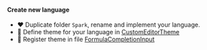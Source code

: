 #### Create new language

- ♥ Duplicate folder `Spark`, rename and implement your language.
- 🍄 Define theme for your language in [CustomEditorTheme](src/shared/constants/CustomEditorTheme.ts)
- 💪 Register theme in file [FormulaCompletionInput](src/shared/components/formula-completion-input/FormulaCompletionInput.vue)
